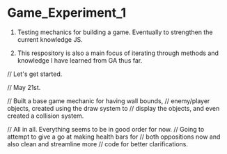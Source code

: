 # Game_Experiment_1
1. Testing mechanics for building a game. Eventually to strengthen the current knowledge JS.

2. This respository is also a main focus of iterating through methods and knowledge I have learned from GA thus far.

// Let's get started.

// May 21st. 


// Built a base game mechanic for having wall bounds,
// enemy/player objects, created using the draw system to 
// display the objects, and even created a collision system.

// All in all. Everything seems to be in good order for now.
// Going to attempt to give a go at making health bars for 
// both oppositions now and also clean and streamline more 
// code for better clarifications.